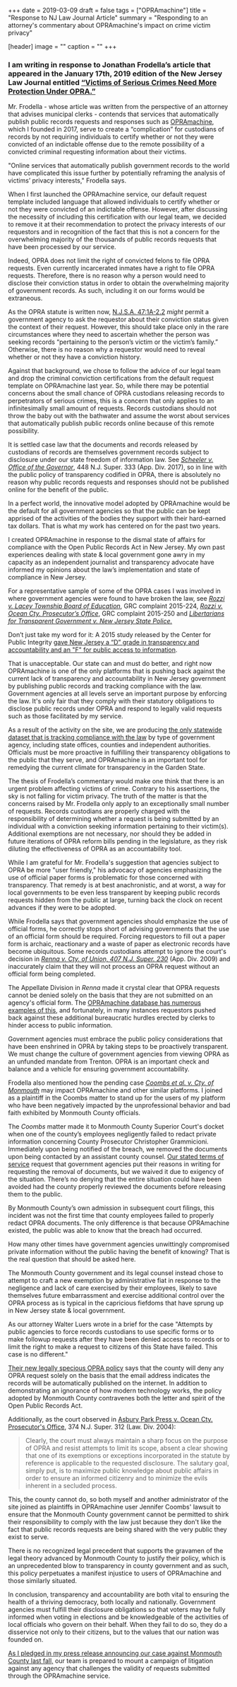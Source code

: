 +++
date = 2019-03-09
draft = false
tags = ["OPRAmachine"]
title = "Response to NJ Law Journal Article"
summary = "Responding to an attorney's commentary about OPRAmachine's impact on crime victim privacy"

[header]
image = ""
caption = ""
+++

### I am writing in response to Jonathan Frodella’s article that appeared in the January 17th, 2019 edition of the New Jersey Law Journal entitled [“Victims of Serious Crimes Need More Protection Under OPRA.”](https://finance.yahoo.com/news/victims-serious-crimes-more-protection-120055094.html)

Mr. Frodella - whose article was written from the perspective of an attorney that advises municipal clerks - contends that services that automatically publish public records requests and responses such as [OPRAmachine](https://opramachine.com), which I founded in 2017, serve to create a “complication” for custodians of records by not requiring individuals to certify whether or not they were convicted of an indictable offense due to the remote possibility of a convicted criminal requesting information about their victims.

"Online services that automatically publish government records to the world have complicated this issue further by potentially reframing the analysis of victims’ privacy interests," Frodella says. 

When I first launched the OPRAmachine service, our default request template included language that allowed individuals to certify whether or not they were convicted of an indictable offense. However, after discussing the necessity of including this certification with our legal team, we decided to remove it at their recommendation to protect the privacy interests of our requestors and in recognition of the fact that this is not a concern for the overwhelming majority of the thousands of public records requests that have been processed by our service.

Indeed, OPRA does not limit the right of convicted felons to file OPRA requests. Even currently incarcerated inmates have a right to file OPRA requests. Therefore, there is no reason why a person would need to disclose their conviction status in order to obtain the overwhelming majority of government records. As such, including it on our forms would be extraneous.

As the OPRA statute is written now, [N.J.S.A. 47:1A-2.2](https://law.justia.com/codes/new-jersey/2013/title-47/section-47-1a-2.2/) *might* permit a government agency to ask the requestor about their conviction status given the context of their request. However, this should take place only in the rare circumstances where they need to ascertain whether the person was seeking records “pertaining to the person’s victim or the victim’s family.” Otherwise, there is no reason why a requestor would need to reveal whether or not they have a conviction history.

Against that background, we chose to follow the advice of our legal team and drop the criminal conviction certifications from the default request template on OPRAmachine last year. So, while there may be potential concerns about the small chance of OPRA custodians releasing records to perpetrators of serious crimes, this is a concern that only applies to an infinitesimally small amount of requests. Records custodians should not throw the baby out with the bathwater and assume the worst about services that automatically publish public records online because of this remote possibility.

It is settled case law that the documents and records released by custodians of records are themselves government records subject to disclosure under our state freedom of information law. See *[Scheeler v. Office of the Governor](https://caselaw.findlaw.com/nj-superior-court-appellate-division/1768547.html)*, 448 N.J. Super. 333 (App. Div. 2017), so in line with the public policy of transparency codified in OPRA, there is absolutely no reason why public records requests and responses should not be published online for the benefit of the public. 

In a perfect world, the innovative model adopted by OPRAmachine would be the default for all government agencies so that the public can be kept apprised of the activities of the bodies they support with their hard-earned tax dollars. That is what my work has centered on for the past two years.

I created OPRAmachine in response to the dismal state of affairs for compliance with the Open Public Records Act in New Jersey. My own past experiences dealing with state & local government gone awry in my capacity as an independent journalist and transparency advocate have informed my opinions about the law’s implementation and state of compliance in New Jersey. 

For a representative sample of some of the OPRA cases I was involved in where government agencies were found to have broken the law, see *[Rozzi v. Lacey Township Board of Education](/legal/rozzivlaceyboe)*, GRC complaint 2015-224, *[Rozzi v. Ocean Cty. Prosecutor’s Office](/legal/rozzivocp)*, GRC complaint 2015-250 and *[Libertarians for Transparent Government v. New Jersey State Police.](/legal/njsplawsuit/)*

Don’t just take my word for it: A 2015 study released by the Center for Public Integrity [gave New Jersey a “D” grade in transparency and accountability and an "F" for public access to information](https://publicintegrity.org/accountability/new-jersey-gets-d-grade-in-2015-state-integrity-investigation/).

That is unacceptable. Our state can and must do better, and right now OPRAmachine is one of the only platforms that is pushing back against the current lack of transparency and accountability in New Jersey government by publishing public records and tracking compliance with the law. Government agencies at all levels serve an important purpose by enforcing the law. It's only fair that they comply with their statutory obligations to disclose public records under OPRA and respond to legally valid requests such as those facilitated by my service. 

As a result of the activity on the site, we are producing [the only statewide dataset that is tracking compliance with the law](https://github.com/gavinrozzi/opra-data) by type of government agency, including state offices, counties and independent authorities. Officials must be more proactive in fulfilling their transparency obligations to the public that they serve, and OPRAmachine is an important tool for remedying the current climate for transparency in the Garden State.

The thesis of Frodella’s commentary would make one think that there is an urgent problem affecting victims of crime. Contrary to his assertions, the sky is not falling for victim privacy. The truth of the matter is that the concerns raised by Mr. Frodella only apply to an exceptionally small number of requests. Records custodians are properly charged with the responsibility of determining whether a request is being submitted by an individual with a conviction seeking information pertaining to their victim(s). Additional exemptions are not necessary, nor should they be added in future iterations of OPRA reform bills pending in the legislature, as they risk diluting the effectiveness of OPRA as an accountability tool.

While I am grateful for Mr. Frodella's suggestion that agencies subject to OPRA be more "user friendly," his advocacy of agencies emphasizing the use of official paper forms is problematic for those concerned with transparency. That remedy is at best anachronistic, and at worst, a way for  local governments to be even less transparent by keeping public records requests hidden from the public at large, turning back the clock on recent advances if they were to be adopted.

While Frodella says that government agencies should emphasize the use of official forms, he correctly stops short of advising governments that the use of an official form should be required. Forcing requestors to fill out a paper form is archaic, reactionary and a waste of paper as electronic records have become ubiquitous. Some records custodians attempt to ignore the court's decision in *[Renna v. Cty. of Union, 407 N.J. Super. 230](https://www.courtlistener.com/opinion/2107856/renna-v-county-of-union/)* (App. Div. 2009) and inaccurately claim that they will not process an OPRA request without an official form being completed. 

The Appellate Division in *Renna* made it crystal clear that OPRA requests cannot be denied solely on the basis that they are not submitted on an agency's official form. The [OPRAmachine database has numerous examples of this](https://opramachine.com/search/opra%20form/all), and fortunately, in many instances requestors pushed back against these additional bureaucratic hurdles erected by clerks to hinder access to public information.

Government agencies must embrace the public policy considerations that have been enshrined in OPRA by taking steps to be proactively transparent. We must change the culture of government agencies from viewing OPRA as an unfunded mandate from Trenton. OPRA is an important check and balance and a vehicle for ensuring government accountability.

Frodella also mentioned how the pending case *[Coombs et al. v. Cty. of Monmouth](/files/Coombs%20et%20al%20-%20Monmouth.pdf)* may impact OPRAmachine and other similar platforms. I joined as a plaintiff in the Coombs matter to stand up for the users of my platform who have been negatively impacted by the unprofessional behavior and bad faith exhibited by Monmouth County officials.

The *Coombs* matter made it to Monmouth County Superior Court's docket when one of the county’s employees negligently failed to redact private information concerning County Prosecutor Christopher Grammicioni. Immediately upon being notified of the breach, we removed the documents upon being contacted by an assistant county counsel. [Our stated terms of service](https://docs.opramachine.com/site-policies-and-procedures/content-removal/) request that government agencies put their reasons in writing for requesting the removal of documents, but we waived it due to exigency of the situation. There’s no denying that the entire situation could have been avoided had the county properly reviewed the documents before releasing them to the public.

By Monmouth County’s own admission in subsequent court filings, this incident was not the first time that county employees failed to properly redact OPRA documents. The only difference is that because OPRAmachine existed, the public was able to know that the breach had occurred. 

How many other times have government agencies unwittingly compromised private information without the public having the benefit of knowing? That is the real question that should be asked here.

The Monmouth County government and its legal counsel instead chose to attempt to craft a new exemption by administrative fiat in response to the negligence and lack of care exercised by their employees, likely to save themselves future embarrassment and exercise additional control over the OPRA process as is typical in the capricious fiefdoms that have sprung up in New Jersey state & local government.

As our attorney Walter Luers wrote in a brief for the case "Attempts by public agencies to force records custodians to use specific forms or to make followup requests after they have been denied access to records or to limit the right to make a request to citizens of this State have failed. This case is no different."

[Their new legally specious OPRA policy](https://opramachine.com/request/monmouth_county_division_of_soci_4#incoming-3976) says that the county will deny any OPRA request solely on the basis that the email address indicates the records will be automatically published on the internet. In addition to demonstrating an ignorance of how modern technology works, the policy adopted by Monmouth County contravenes both the letter and spirit of the Open Public Records Act.

Additionally, as the court observed in [Asbury Park Press v. Ocean Cty. Prosecutor's Office](https://caselaw.findlaw.com/nj-superior-court/1492514.html), 374 N.J. Super. 312 (Law. Div. 2004):

>Clearly, the court must always maintain a sharp focus on the purpose of OPRA and resist attempts to limit its scope, absent a clear showing that one of its exemptions or exceptions incorporated in the statute by reference is applicable to the requested disclosure. The salutary goal, simply put, is to maximize public knowledge about public affairs in order to ensure an informed citizenry and to minimize the evils inherent in a secluded process. 

This, the county cannot do, so both myself and another administrator of the site joined as plaintiffs in OPRAmachine user Jennifer Coombs' lawsuit to ensure that the Monmouth County government cannot be permitted to shirk their responsibility to comply with the law just because they don't like the fact that public records requests are being shared with the very public they exist to serve.

There is no recognized legal precedent that supports the gravamen of the legal theory advanced by Monmouth County to justify their policy, which is an unprecedented blow to transparency in county government and as such, this policy perpetuates a manifest injustice to users of OPRAmachine and those similarly situated. 

In conclusion, transparency and accountability are both vital to ensuring the health of a thriving democracy, both locally and nationally. Government agencies must fulfill their disclosure obligations so that voters may be fully informed when voting in elections and be knowledgeable of the activities of local officials who govern on their behalf. When they fail to do so, they do a disservice not only to their citizens, but to the values that our nation was founded on.

[As I pledged in my press release announcing our case against Monmouth County last fall,](https://marketing.rozzi.media/email/preview/7) our team is prepared to mount a campaign of litigation against any agency that challenges the validity of requests submitted through the OPRAmachine service.
